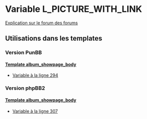 # Variable L_PICTURE_WITH_LINK
[Explication sur le forum des forums](http://forum.forumactif.com/t294113-listing-des-variables#L_PICTURE_WITH_LINK)
## Utilisations dans les templates
### Version PunBB
#### [Template album_showpage_body](punbb/album_showpage_body.md)
* [Variable à la ligne 294](../punbb/album_showpage_body.tpl#L294)
### Version phpBB2
#### [Template album_showpage_body](subsilver/album_showpage_body.md)
* [Variable à la ligne 307](../subsilver/album_showpage_body.tpl#L307)